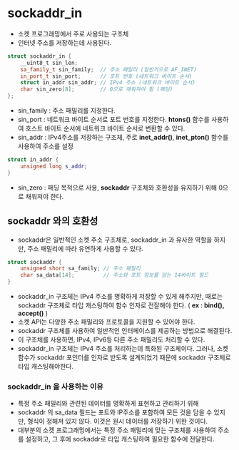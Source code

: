 # sockaddr_in
- 소켓 프로그래밍에서 주로 사용되는 구조체
- 인터넷 주소를 저장하는데 사용된다.
```cpp
struct sockaddr_in {
	__uint8_t sin_len;
	sa_family_t sin_family;  // 주소 패밀리 (일반거으로 AF_INET)
	in_port_t sin_port;      // 포트 번호 (네트워크 바이트 순서)
	struct in_addr sin_addr; // IPv4 주소 (네트워크 바이트 순서) 
	char sin_zero[8];        // 0으로 채워져야 함 (페딩)
};
```
- sin_family : 주소 패밀리를 지정한다.
- sin_port : 네트워크 바이트 순서로 포트 번호를 지정한다. **htons()** 함수를 사용하여 호스트 바이트 순서에 네트워크 바이트 순서로 변환할 수 있다.
- sin_addr : IPv4주소를 저장하는 구조체, 주로 **inet_addr()**, **inet_pton()** 함수를 사용하여 주소를 설정
```cpp
struct in_addr {
	unsigned long s_addr;
}
```
- sin_zero : 패딩 목적으로 사용, **sockaddr** 구조체와 호환성을 유지하기 위해 0으로 채워져야 한다.
## sockaddr 와의 호환성
- sockaddr은 일반적인 소켓 주소 구조체로, sockaddr_in 과 유사한 역할을 하지만, 주소 패밀리에 따라 유연하게 사용할 수 있다.
```cpp
struct sockaddr {
	unsigned short sa_family; // 주소 패밀리
	char sa_data[14];         // 주소와 포트 정보를 담는 14바이트 필드
}
```
- sockaddr_in 구조체는 IPv4 주소를 명확하게 저장할 수 있게 해주지만, 때로는 sockaddr 구조체로 타입 캐스팅하여 함수 인자로 전잘해야 한다. ( **ex : bind(), accept()** )
- 소켓 API는 다양한 주소 패밀리와 프로토콜을 지원할 수 있어야 한다.
- sockaddr 구조체를 사용하여 일반적인 인터페이스를 제공하는 방법으로 해결된다.
- 이 구조체를 사용하면, IPv4, IPv6등 다른 주소 패밀리도 처리할 수 있다.
- sockaddr_in 구조체는 IPv4 주소를 처리하는데 특화된 구조체이다. 그러나, 소켓함수가 sockaddr 포인터를 인자로 받도록 설계되었기 때문에 sockaddr 구조체로 타입 캐스팅해야한다.

### sockaddr_in 을 사용하는 이유
- 특정 주소 패밀리와 관련된 데이터를 명확하게 표현하고 관리하기 위해
- sockaddr 의 sa_data 필드는 포트와 IP주소를 포함하여 모든 것을 담을 수 있지만, 형식이 정해져 있지 않다. 이것은 원시 데이터를 저장하기 위한 것이다.
- 대부분의 소켓 프로그래밍에서는 특정 주소 패밀리에 맞는 구조체를 사용하여 주소를 설정하고, 그 후에 sockaddr로 타입 캐스팅하여 필요한 함수에 전달한다.